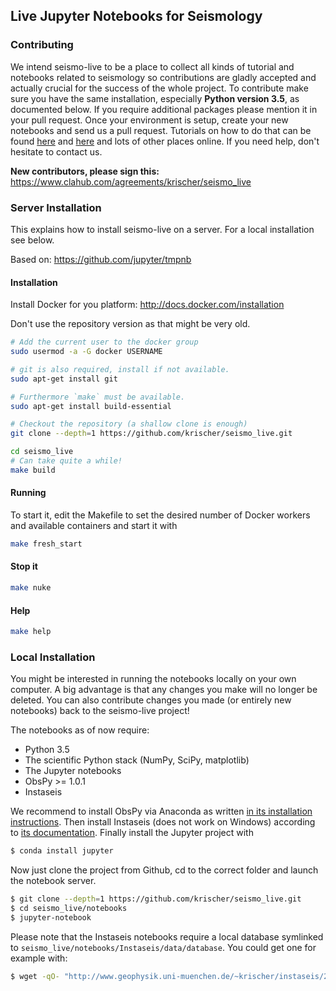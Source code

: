 ## Live Jupyter Notebooks for Seismology


### Contributing

We intend seismo-live to be a place to collect all kinds of tutorial and notebooks related to seismology so contributions are gladly accepted and actually crucial for the success of the whole project. To contribute make sure you have the same installation, especially **Python version 3.5**, as documented below. If you require additional packages please mention it in your pull request. Once your environment is setup, create your new notebooks and send us a pull request. Tutorials on how to do that can be found [here](https://yangsu.github.io/pull-request-tutorial/) and [here](https://www.thinkful.com/learn/github-pull-request-tutorial/) and lots of other places online. If you need help, don't hesitate to contact us.

**New contributors, please sign this:** https://www.clahub.com/agreements/krischer/seismo_live


### Server Installation

This explains how to install seismo-live on a server. For a local installation see below.

Based on: https://github.com/jupyter/tmpnb

#### Installation

Install Docker for you platform: http://docs.docker.com/installation

Don't use the repository version as that might be very old.


```bash
# Add the current user to the docker group
sudo usermod -a -G docker USERNAME

# git is also required, install if not available.
sudo apt-get install git

# Furthermore `make` must be available.
sudo apt-get install build-essential

# Checkout the repository (a shallow clone is enough)
git clone --depth=1 https://github.com/krischer/seismo_live.git

cd seismo_live
# Can take quite a while!
make build
```

#### Running

To start it, edit the Makefile to set the desired number of Docker workers and available containers and start it with

```bash
make fresh_start
```

#### Stop it

```bash
make nuke
```

#### Help

```bash
make help
```


### Local Installation

You might be interested in running the notebooks locally on your own computer. A big advantage is that any changes you make will no longer be deleted. You can also contribute changes you made (or entirely new notebooks) back to the seismo-live project!

The notebooks as of now require:

* Python 3.5
* The scientific Python stack (NumPy, SciPy, matplotlib)
* The Jupyter notebooks
* ObsPy >= 1.0.1
* Instaseis

We recommend to install ObsPy via Anaconda as written [in its installation instructions](https://github.com/obspy/obspy/wiki/Installation-via-Anaconda). Then install Instaseis (does not work on Windows) according to [its documentation](http://instaseis.net/#installation). Finally install the Jupyter project with

```bash
$ conda install jupyter
```

Now just clone the project from Github, cd to the correct folder and launch the notebook server.

```bash
$ git clone --depth=1 https://github.com/krischer/seismo_live.git
$ cd seismo_live/notebooks
$ jupyter-notebook
```

Please note that the Instaseis notebooks require a local database symlinked to `seismo_live/notebooks/Instaseis/data/database`. You could get one for example with:

```bash
$ wget -qO- "http://www.geophysik.uni-muenchen.de/~krischer/instaseis/20s_PREM_ANI_FORCES.tar.gz" | tar xvz -C 20s_PREM_ANI_INSTASEIS_DB
```
